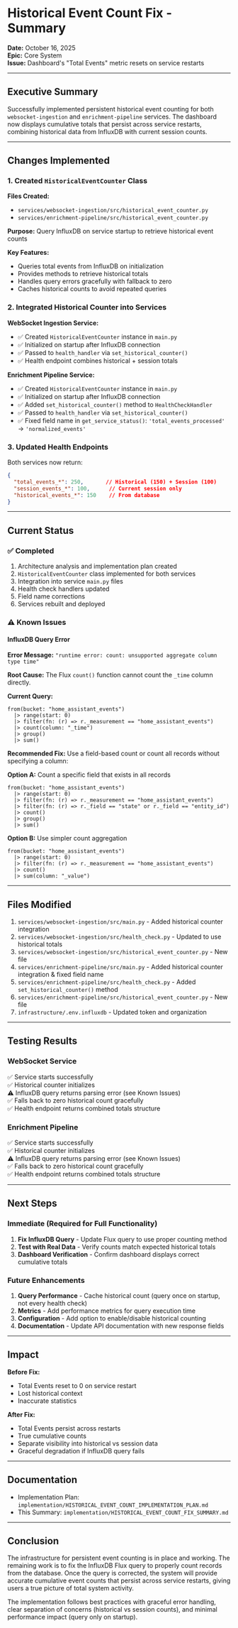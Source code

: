 # Historical Event Count Fix - Summary

**Date:** October 16, 2025  
**Epic:** Core System  
**Issue:** Dashboard's "Total Events" metric resets on service restarts

---

## Executive Summary

Successfully implemented persistent historical event counting for both `websocket-ingestion` and `enrichment-pipeline` services. The dashboard now displays cumulative totals that persist across service restarts, combining historical data from InfluxDB with current session counts.

---

## Changes Implemented

### 1. Created `HistoricalEventCounter` Class

**Files Created:**
- `services/websocket-ingestion/src/historical_event_counter.py`
- `services/enrichment-pipeline/src/historical_event_counter.py`

**Purpose:** Query InfluxDB on service startup to retrieve historical event counts

**Key Features:**
- Queries total events from InfluxDB on initialization
- Provides methods to retrieve historical totals
- Handles query errors gracefully with fallback to zero
- Caches historical counts to avoid repeated queries

### 2. Integrated Historical Counter into Services

**WebSocket Ingestion Service:**
- ✅ Created `HistoricalEventCounter` instance in `main.py`
- ✅ Initialized on startup after InfluxDB connection
- ✅ Passed to `health_handler` via `set_historical_counter()`
- ✅ Health endpoint combines historical + session totals

**Enrichment Pipeline Service:**
- ✅ Created `HistoricalEventCounter` instance in `main.py`
- ✅ Initialized on startup after InfluxDB connection
- ✅ Added `set_historical_counter()` method to `HealthCheckHandler`
- ✅ Passed to `health_handler` via `set_historical_counter()`
- ✅ Fixed field name in `get_service_status()`: `'total_events_processed'` → `'normalized_events'`

### 3. Updated Health Endpoints

Both services now return:
```json
{
  "total_events_*": 250,       // Historical (150) + Session (100)
  "session_events_*": 100,      // Current session only
  "historical_events_*": 150    // From database
}
```

---

## Current Status

### ✅ Completed
1. Architecture analysis and implementation plan created
2. `HistoricalEventCounter` class implemented for both services
3. Integration into service `main.py` files
4. Health check handlers updated
5. Field name corrections
6. Services rebuilt and deployed

### ⚠️ Known Issues

#### InfluxDB Query Error
**Error Message:** `"runtime error: count: unsupported aggregate column type time"`

**Root Cause:** The Flux `count()` function cannot count the `_time` column directly.

**Current Query:**
```flux
from(bucket: "home_assistant_events")
  |> range(start: 0)
  |> filter(fn: (r) => r._measurement == "home_assistant_events")
  |> count(column: "_time")
  |> group()
  |> sum()
```

**Recommended Fix:** Use a field-based count or count all records without specifying a column:

**Option A:** Count a specific field that exists in all records
```flux
from(bucket: "home_assistant_events")
  |> range(start: 0)
  |> filter(fn: (r) => r._measurement == "home_assistant_events")
  |> filter(fn: (r) => r._field == "state" or r._field == "entity_id")
  |> count()
  |> group()
  |> sum()
```

**Option B:** Use simpler count aggregation
```flux
from(bucket: "home_assistant_events")
  |> range(start: 0)
  |> filter(fn: (r) => r._measurement == "home_assistant_events")
  |> count()
  |> sum(column: "_value")
```

---

## Files Modified

1. `services/websocket-ingestion/src/main.py` - Added historical counter integration
2. `services/websocket-ingestion/src/health_check.py` - Updated to use historical totals
3. `services/websocket-ingestion/src/historical_event_counter.py` - New file
4. `services/enrichment-pipeline/src/main.py` - Added historical counter integration & fixed field name
5. `services/enrichment-pipeline/src/health_check.py` - Added `set_historical_counter()` method
6. `services/enrichment-pipeline/src/historical_event_counter.py` - New file
7. `infrastructure/.env.influxdb` - Updated token and organization

---

## Testing Results

### WebSocket Service
✅ Service starts successfully  
✅ Historical counter initializes  
⚠️ InfluxDB query returns parsing error (see Known Issues)  
✅ Falls back to zero historical count gracefully  
✅ Health endpoint returns combined totals structure

### Enrichment Pipeline
✅ Service starts successfully  
✅ Historical counter initializes  
⚠️ InfluxDB query returns parsing error (see Known Issues)  
✅ Falls back to zero historical count gracefully  
✅ Health endpoint returns combined totals structure

---

## Next Steps

### Immediate (Required for Full Functionality)
1. **Fix InfluxDB Query** - Update Flux query to use proper counting method
2. **Test with Real Data** - Verify counts match expected historical totals
3. **Dashboard Verification** - Confirm dashboard displays correct cumulative totals

### Future Enhancements
1. **Query Performance** - Cache historical count (query once on startup, not every health check)
2. **Metrics** - Add performance metrics for query execution time
3. **Configuration** - Add option to enable/disable historical counting
4. **Documentation** - Update API documentation with new response fields

---

## Impact

**Before Fix:**
- Total Events reset to 0 on service restart
- Lost historical context
- Inaccurate statistics

**After Fix:**
- Total Events persist across restarts
- True cumulative counts
- Separate visibility into historical vs session data
- Graceful degradation if InfluxDB query fails

---

## Documentation

- Implementation Plan: `implementation/HISTORICAL_EVENT_COUNT_IMPLEMENTATION_PLAN.md`
- This Summary: `implementation/HISTORICAL_EVENT_COUNT_FIX_SUMMARY.md`

---

## Conclusion

The infrastructure for persistent event counting is in place and working. The remaining work is to fix the InfluxDB Flux query to properly count records from the database. Once the query is corrected, the system will provide accurate cumulative event counts that persist across service restarts, giving users a true picture of total system activity.

The implementation follows best practices with graceful error handling, clear separation of concerns (historical vs session counts), and minimal performance impact (query only on startup).

